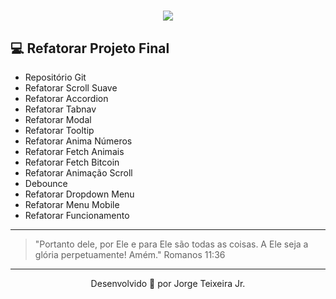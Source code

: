 <h1 align="center">

<img src="https://ik.imagekit.io/wok5lamr2n/Opera_Instant_neo_2020-06-17_163803_www.origamid.com_S3rlnfR03.png">

</h1>

## 💻 Refatorar Projeto Final

- Repositório Git
- Refatorar Scroll Suave
- Refatorar Accordion
- Refatorar Tabnav
- Refatorar Modal
- Refatorar Tooltip
- Refatorar Anima Números
- Refatorar Fetch Animais
- Refatorar Fetch Bitcoin
- Refatorar Animação Scroll
- Debounce
- Refatorar Dropdown Menu
- Refatorar Menu Mobile
- Refatorar Funcionamento

---

> "Portanto dele, por Ele e para Ele são todas as coisas. A Ele seja a glória perpetuamente! Amém."
> Romanos 11:36

---

<p align="center">Desenvolvido 🚀 por Jorge Teixeira Jr.</p>
